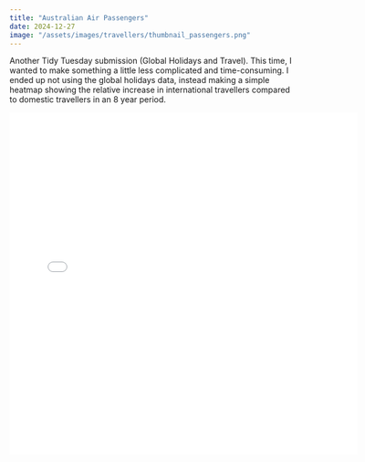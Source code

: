 ```yaml
---
title: "Australian Air Passengers"
date: 2024-12-27
image: "/assets/images/travellers/thumbnail_passengers.png"
---
```

Another Tidy Tuesday submission (Global Holidays and Travel). This time, I wanted to make something a little less complicated and time-consuming. I ended up not using the global holidays data, instead making a simple heatmap showing the relative increase in international travellers compared to domestic travellers in an 8 year period.
<div class="iframe-container">
<iframe src="{{ '/assets/images/travellers/passengers.html' | relative_url }}" 
        width="610px" 
        height="600px"
        style="border:none">
</iframe>
</div>
